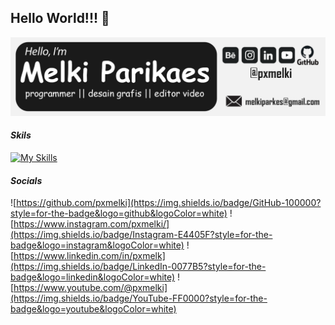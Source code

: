 ## Hello World!!! 👋
![melki](img/profile%20header.png)
<!--
**pxmelki/pxmelki** is a ✨ _special_ ✨ repository because its `README.md` (this file) appears on your GitHub profile.

Here are some ideas to get you started:

- 🔭 I’m currently working on ...
- 🌱 I’m currently learning ...
- 👯 I’m looking to collaborate on ...
- 🤔 I’m looking for help with ...
- 💬 Ask me about ...
- 📫 How to reach me: ...
- 😄 Pronouns: ...
- ⚡ Fun fact: ...
-->
#### *Skils* 

[![My Skills](https://skillicons.dev/icons?i=java,python,html,css,mysql,javascript,git,premiere,photoshop,ai,&theme=light&flutter&perline=)](https://skillicons.dev)

#### ***Socials***
![https://github.com/pxmelki](https://img.shields.io/badge/GitHub-100000?style=for-the-badge&logo=github&logoColor=white) ![https://www.instagram.com/pxmelki/](https://img.shields.io/badge/Instagram-E4405F?style=for-the-badge&logo=instagram&logoColor=white) ![https://www.linkedin.com/in/pxmelk](https://img.shields.io/badge/LinkedIn-0077B5?style=for-the-badge&logo=linkedin&logoColor=white) ![https://www.youtube.com/@pxmelki](https://img.shields.io/badge/YouTube-FF0000?style=for-the-badge&logo=youtube&logoColor=white)

